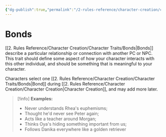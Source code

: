 ```yaml
---
{"dg-publish":true,"permalink":"/2-rules-reference/character-creation/character-traits/bonds/","noteIcon":""}
---
```


# Bonds

[[2. Rules Reference/Character Creation/Character Traits/Bonds\|Bonds]] describe a particular relationship or connection with another PC or NPC. This trait should define some aspect of how your character interacts with this other individual, and should be something that is meaningful to your character. 

Characters select one [[2. Rules Reference/Character Creation/Character Traits/Bonds\|Bond]] during [[2. Rules Reference/Character Creation/Character Creation\|Character Creation]], and may add more later.

>[!info]
>**Examples:** 
>
>- Never understands Rhea's euphemisms; 
>- Thought he'd never see Peter again; 
>- Acts like a teacher around Morgan; 
>- Thinks Oya's hiding something important from us; 
>- Follows Danika everywhere like a golden retriever   

